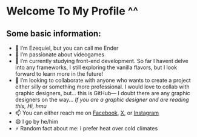 # Welcome To My Profile ^^

## Some basic information:

- 👋 I’m Ezequiel, but you can call me Ender
- 👀 I’m passionate about videogames
- 🌱 I’m currently studying front-end development. So far I havent delve into any frameworks, I still exploring the vanilla flavors, but I look forward to learn more in the future!
- 💞️ I’m looking to collaborate with anyone who wants to create a project either silly or something more professional. I would love to collab with graphic designers, but... this is GitHub— I doubt there are any graphic designers on the way...
 _If you are a graphic designer and are reading this, Hi, hmu_
- 📫 You can either reach me on [Facebook](https://www.facebook.com/people/Ezequiel-Guti%C3%A9rrez/pfbid022HWT2DMc4bELBHta1h6ZbM5yf3DAJTfw7AWTCE3mJm18dZegkTvW72j7677Z52K8l/), [X](https://twitter.com/gegulo2), or [Instagram](https://www.instagram.com/it_is_eze/)
- 😄 I go by he/him
- ⚡ Random fact about me: I prefer heat over cold climates

